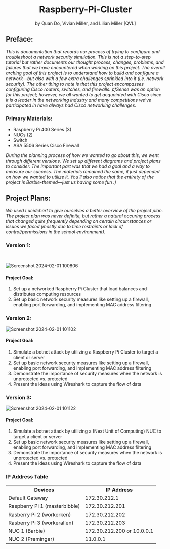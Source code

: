 # 
<h1 align="center">
  Raspberry-Pi-Cluster
</h1>

<p align="center"> 
  by Quan Do, Vivian Miller, and Lilian Miller [QVL] 
</p>

<h2>
  Preface: 
</h2>

*This is documentation that records our process of trying to configure and troubleshoot a network security simulation. This is not a step-to-step tutorial but rather documents our thought process, changes, problems, and failures that we have encountered when working on this project. 
The overall arching goal of this project is to understand how to build and configure a network—but also with a few extra challenges sprinkled into it (i.e. network security). The other thing to note is that this project encompasses configuring Cisco routers, switches, and firewalls. pfSense was an option for this project; however, we all wanted to get acquainted with Cisco since it is a leader in the networking industry and many competitions we’ve participated in have always had Cisco networking challenges.*

<h3>
  Primary Materials:
</h3>

- Raspberry Pi 400 Series (3)
- NUCs (2)
- Switch
- ASA 5506 Series Cisco Firewall

*During the planning process of how we wanted to go about this, we went through different versions. We set up different diagrams and project plans to consider. The important part was that we had a goal and a way to measure our success. The materials remained the same, it just depended on how we wanted to utilize it. You'll also notice that the entirety of the project is Barbie-themed—just us having some fun :)*

<h2>
  Project Plans: 
</h2>

*We used Lucidchart to give ourselves a better overview of the project plan. The project plan was never definite, but rather a natural occuring process that changed quite frequently depending on certain circumstances or issues we faced (mostly due to time restraints or lack of control/permissions in the school environment).*

<h3>
  Version 1:
</h3>
<br>
  
![Screenshot 2024-02-01 100806](https://github.com/itsvivianmill/Raspberry-Pi-Cluster/assets/116047994/b4538444-e00c-4c0b-8405-4e0a736e9f54)

<h4>
  Project Goal:
</h4>

1. Set up a networked Raspberry Pi Cluster that load balances and distributes computing resources
2. Set up basic network security measures like setting up a firewall, enabling port forwarding, and implementing MAC address filtering

<h3>
  Version 2:
</h3>

![Screenshot 2024-02-01 101102](https://github.com/itsvivianmill/Raspberry-Pi-Cluster/assets/116047994/baa9ac39-82ee-4f43-8c90-15975163366c)

<h4>
  Project Goal:
</h4>

1. Simulate a botnet attack by utilizing a Raspberry Pi Cluster to target a client or server
2. Set up basic network security measures like setting up a firewall, enabling port forwarding, and implementing MAC address filtering
3. Demonstrate the importance of security measures when the network is unprotected vs. protected
4. Present the ideas using Wireshark to capture the flow of data 

<h3>
  Version 3:
</h3>

![Screenshot 2024-02-01 101122](https://github.com/itsvivianmill/Raspberry-Pi-Cluster/assets/116047994/3326b414-a99b-4091-a7f6-af914826447e)

<h4>
  Project Goal:
</h4>

1. Simulate a botnet attack by utilizing a (Next Unit of Computing) NUC to target a client or server
2. Set up basic network security measures like setting up a firewall, enabling port forwarding, and implementing MAC address filtering
3. Demonstrate the importance of security measures when the network is unprotected vs. protected
4. Present the ideas using Wireshark to capture the flow of data 

<h3>
  IP Address Table
</h3>

<table align="center">
  <tr>
    <th>Devices</th>
    <th>IP Address</th>
  </tr>
  <tr>
    <td>Default Gateway</td>
    <td>172.30.212.1</td>
  </tr>
  <tr>
    <td>Raspberry Pi 1 (masterbibble) </td>
    <td>172.30.212.201</td>
  </tr>
  <tr>
    <td>Rasberry Pi 2 (workerken)</td>
    <td>172.30.212.202</td>
  </tr>
  <tr>
    <td>Rasberry Pi 3 (workerallen)</td>
    <td>172.30.212.203</td>
  </tr>
  <tr>
    <td>NUC 1 (Barbie)</td>
    <td>172.30.212.200 or 10.0.0.1</td>
  </tr>
  </tr>
    <tr>
    <td>NUC 2 (Preminger)</td>
    <td>11.0.0.1</td>
  </tr>
</table>
